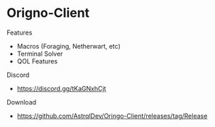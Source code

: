 # Origno-Client

Features

- Macros (Foraging, Netherwart, etc)
- Terminal Solver
- QOL Features

Discord
+ https://discord.gg/tKaGNxhCjt

Download
+ https://github.com/AstrqlDev/Oringo-Client/releases/tag/Release
